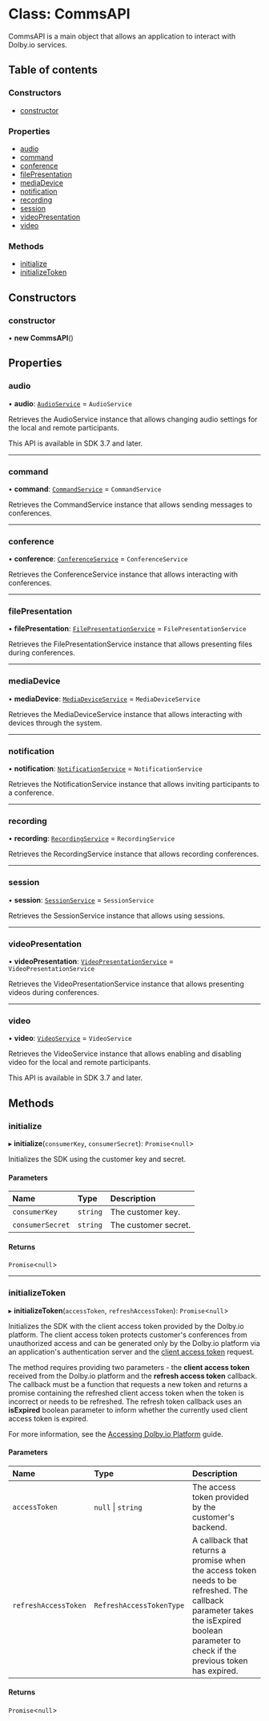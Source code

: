 # Class: CommsAPI

CommsAPI is a main object that allows an application to interact with Dolby.io services.

## Table of contents

### Constructors

- [constructor](CommsAPI.md#constructor)

### Properties

- [audio](CommsAPI.md#audio)
- [command](CommsAPI.md#command)
- [conference](CommsAPI.md#conference)
- [filePresentation](CommsAPI.md#filepresentation)
- [mediaDevice](CommsAPI.md#mediadevice)
- [notification](CommsAPI.md#notification)
- [recording](CommsAPI.md#recording)
- [session](CommsAPI.md#session)
- [videoPresentation](CommsAPI.md#videopresentation)
- [video](CommsAPI.md#video)

### Methods

- [initialize](CommsAPI.md#initialize)
- [initializeToken](CommsAPI.md#initializetoken)

## Constructors

### constructor

• **new CommsAPI**()

## Properties

### audio

• **audio**: [`AudioService`](internal.AudioService.md) = `AudioService`

Retrieves the AudioService instance that allows changing audio settings for the local and remote participants.

This API is available in SDK 3.7 and later.

___

### command

• **command**: [`CommandService`](internal.CommandService.md) = `CommandService`

Retrieves the CommandService instance that allows sending messages to conferences.

___

### conference

• **conference**: [`ConferenceService`](internal.ConferenceService.md) = `ConferenceService`

Retrieves the ConferenceService instance that allows interacting with conferences.

___

### filePresentation

• **filePresentation**: [`FilePresentationService`](internal.FilePresentationService.md) = `FilePresentationService`

Retrieves the FilePresentationService instance that allows presenting files during conferences.

___

### mediaDevice

• **mediaDevice**: [`MediaDeviceService`](internal.MediaDeviceService.md) = `MediaDeviceService`

Retrieves the MediaDeviceService instance that allows interacting with devices through the system.

___

### notification

• **notification**: [`NotificationService`](internal.NotificationService.md) = `NotificationService`

Retrieves the NotificationService instance that allows inviting participants to a conference.

___

### recording

• **recording**: [`RecordingService`](internal.RecordingService.md) = `RecordingService`

Retrieves the RecordingService instance that allows recording conferences.

___

### session

• **session**: [`SessionService`](internal.SessionService.md) = `SessionService`

Retrieves the SessionService instance that allows using sessions.

___

### videoPresentation

• **videoPresentation**: [`VideoPresentationService`](internal.VideoPresentationService.md) = `VideoPresentationService`

Retrieves the VideoPresentationService instance that allows presenting videos during conferences.

___

### video

• **video**: [`VideoService`](internal.VideoService.md) = `VideoService`

Retrieves the VideoService instance that allows enabling and disabling video for the local and remote participants.

This API is available in SDK 3.7 and later.

## Methods

### initialize

▸ **initialize**(`consumerKey`, `consumerSecret`): `Promise`<``null``\>

Initializes the SDK using the customer key and secret.

#### Parameters

| Name | Type | Description |
| :------ | :------ | :------ |
| `consumerKey` | `string` | The customer key. |
| `consumerSecret` | `string` | The customer secret. |

#### Returns

`Promise`<``null``\>

___

### initializeToken

▸ **initializeToken**(`accessToken`, `refreshAccessToken`): `Promise`<``null``\>

Initializes the SDK with the client access token provided by the Dolby.io platform. The client access token protects customer's conferences from unauthorized access and can be generated only by the Dolby.io platform via an application's authentication server and the [client access token](ref:get-client-access-token) request.

The method requires providing two parameters - the **client access token** received from the Dolby.io platform and the **refresh access token** callback. The callback must be a function that requests a new token and returns a promise containing the refreshed client access token when the token is incorrect or needs to be refreshed. The refresh token callback uses an **isExpired** boolean parameter to inform whether the currently used client access token is expired.

For more information, see the [Accessing Dolby.io Platform](doc:guides-accessing-dolbyio-platform) guide.

#### Parameters

| Name | Type | Description |
| :------ | :------ | :------ |
| `accessToken` | ``null`` \| `string` | The access token provided by the customer's backend. |
| `refreshAccessToken` | `RefreshAccessTokenType` | A callback that returns a promise when the access token needs to be refreshed. The callback parameter takes the isExpired boolean parameter to check if the previous token has expired. |

#### Returns

`Promise`<``null``\>
